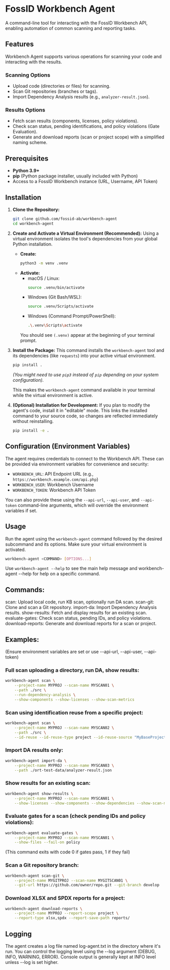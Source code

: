 # FossID Workbench Agent

A command-line tool for interacting with the FossID Workbench API, enabling automation of common scanning and reporting tasks.

## Features
Workbench Agent supports various operations for scanning your code and interacting with the results.

### Scanning Options
*   Upload code (directories or files) for scanning.
*   Scan Git repositories (branches or tags).
*   Import Dependency Analysis results (e.g., `analyzer-result.json`).

### Results Options
*   Fetch scan results (components, licenses, policy violations).
*   Check scan status, pending identifications, and policy violations (Gate Evaluation).
*   Generate and download reports (scan or project scope) with a simplified naming scheme.

## Prerequisites

*   **Python 3.9+**
*   **pip** (Python package installer, usually included with Python)
*   Access to a FossID Workbench instance (URL, Username, API Token)

## Installation

1.  **Clone the Repository:**
    ```bash
    git clone github.com/fossid-ab/workbench-agent
    cd workbench-agent
    ```

2.  **Create and Activate a Virtual Environment (Recommended):**
    Using a virtual environment isolates the tool's dependencies from your global Python installation.

    *   **Create:**
        ```bash
        python3 -m venv .venv
        ```
    *   **Activate:**
        *   macOS / Linux:
            ```bash
            source .venv/bin/activate
            ```
        *   Windows (Git Bash/WSL):
            ```bash
            source .venv/Scripts/activate
            ```
        *   Windows (Command Prompt/PowerShell):
            ```bash
            .\.venv\Scripts\activate
            ```
        You should see `(.venv)` appear at the beginning of your terminal prompt.

3.  **Install the Package:**
    This command installs the `workbench-agent` tool and its dependencies (like `requests`) into your active virtual environment.

    ```bash
    pip install .
    ```
    *(You might need to use `pip3` instead of `pip` depending on your system configuration).*

    This makes the `workbench-agent` command available in your terminal while the virtual environment is active.

4.  **(Optional) Installation for Development:**
    If you plan to modify the agent's code, install it in "editable" mode. This links the installed command to your source code, so changes are reflected immediately without reinstalling.

    ```bash
    pip install -e .
    ```

## Configuration (Environment Variables)

The agent requires credentials to connect to the Workbench API. These can be provided via environment variables for convenience and security:

*   `WORKBENCH_URL`: API Endpoint URL (e.g., `https://workbench.example.com/api.php`)
*   `WORKBENCH_USER`: Workbench Username
*   `WORKBENCH_TOKEN`: Workbench API Token

You can also provide these using the `--api-url`, `--api-user`, and `--api-token` command-line arguments, which will override the environment variables if set.

## Usage

Run the agent using the `workbench-agent` command followed by the desired subcommand and its options. Make sure your virtual environment is activated.

```bash
workbench-agent <COMMAND> [OPTIONS...]
```

Use `workbench-agent --help` to see the main help message and workbench-agent <COMMAND> --help for help on a specific command.

## Commands:

scan: Upload local code, run KB scan, optionally run DA scan.
scan-git: Clone and scan a Git repository.
import-da: Import Dependency Analysis results.
show-results: Fetch and display results for an existing scan.
evaluate-gates: Check scan status, pending IDs, and policy violations.
download-reports: Generate and download reports for a scan or project.

## Examples:

(Ensure environment variables are set or use --api-url, --api-user, --api-token)

### Full scan uploading a directory, run DA, show results:

```bash
workbench-agent scan \
    --project-name MYPROJ --scan-name MYSCAN01 \
    --path ./src \
    --run-dependency-analysis \
    --show-components --show-licenses --show-scan-metrics
```

### Scan using identification reuse from a specific project:

```bash
workbench-agent scan \
    --project-name MYPROJ --scan-name MYSCAN02 \
    --path ./src \
    --id-reuse --id-reuse-type project --id-reuse-source "MyBaseProject"
```

### Import DA results only:

```bash
workbench-agent import-da \
    --project-name MYPROJ --scan-name MYSCAN03 \
    --path ./ort-test-data/analyzer-result.json
```

### Show results for an existing scan:

```bash
workbench-agent show-results \
    --project-name MYPROJ --scan-name MYSCAN01 \
    --show-licenses --show-components --show-dependencies --show-scan-metrics
```

### Evaluate gates for a scan (check pending IDs and policy violations):

```bash
workbench-agent evaluate-gates \
    --project-name MYPROJ --scan-name MYSCAN01 \
    --show-files --fail-on policy
```

(This command exits with code 0 if gates pass, 1 if they fail)


### Scan a Git repository branch:

```bash
workbench-agent scan-git \
    --project-name MYGITPROJ --scan-name MYGITSCAN01 \
    --git-url https://github.com/owner/repo.git --git-branch develop
```

### Download XLSX and SPDX reports for a project:

```bash
workbench-agent download-reports \
    --project-name MYPROJ --report-scope project \
    --report-type xlsx,spdx --report-save-path reports/
```

## Logging
The agent creates a log file named log-agent.txt in the directory where it's run. You can control the logging level using the --log argument (DEBUG, INFO, WARNING, ERROR). Console output is generally kept at INFO level unless --log is set higher.